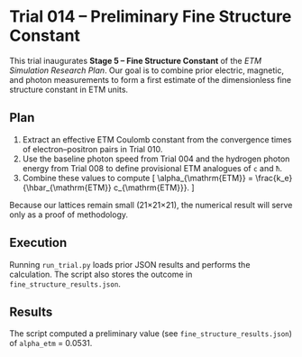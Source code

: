 # Trial 014 – Preliminary Fine Structure Constant

This trial inaugurates **Stage 5 – Fine Structure Constant** of the *ETM Simulation Research Plan*. Our goal is to combine prior electric, magnetic, and photon measurements to form a first estimate of the dimensionless fine structure constant in ETM units.

## Plan
1. Extract an effective ETM Coulomb constant from the convergence times of electron–positron pairs in Trial 010.
2. Use the baseline photon speed from Trial 004 and the hydrogen photon energy from Trial 008 to define provisional ETM analogues of `c` and `ħ`.
3. Combine these values to compute
   \[ \alpha_{\mathrm{ETM}} = \frac{k_e}{\hbar_{\mathrm{ETM}} c_{\mathrm{ETM}}}. \]

Because our lattices remain small (21×21×21), the numerical result will serve only as a proof of methodology.

## Execution
Running `run_trial.py` loads prior JSON results and performs the calculation. The script also stores the outcome in `fine_structure_results.json`.

## Results
The script computed a preliminary value (see `fine_structure_results.json`) of `alpha_etm` = 0.0531.
